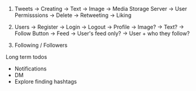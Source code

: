 1. Tweets
    -> Creating
        -> Text
        -> Image -> Media Storage Server
    -> User Permisssions
        -> Delete
        -> Retweeting
        -> Liking
2. Users
    -> Register
    -> Login
    -> Logout
    -> Profile
        -> Image?
        -> Text?
        -> Follow Button
    -> Feed
        -> User's feed only?
        -> User + who they follow?


3. Following / Followers

Long term todos
- Notifications
- DM
- Explore finding hashtags